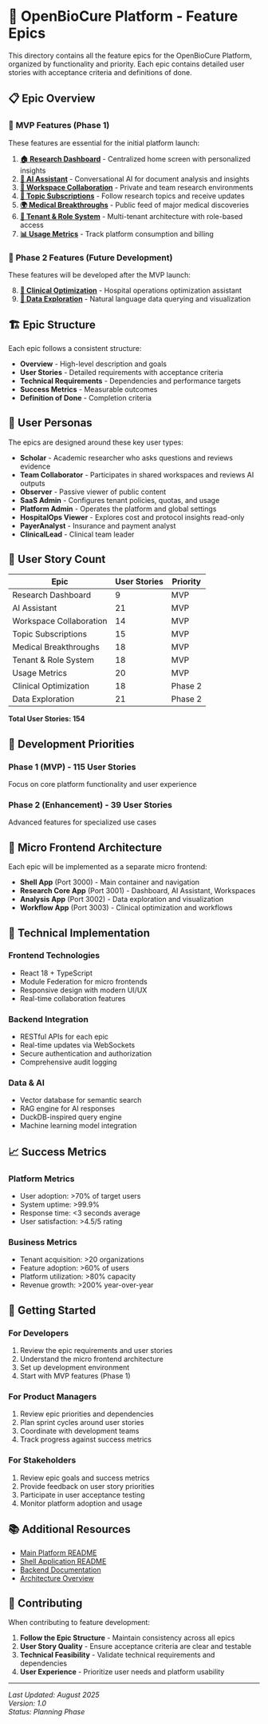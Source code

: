 # 🚀 OpenBioCure Platform - Feature Epics

This directory contains all the feature epics for the OpenBioCure Platform, organized by functionality and priority. Each epic contains detailed user stories with acceptance criteria and definitions of done.

## 📋 Epic Overview

### 🎯 **MVP Features** (Phase 1)
These features are essential for the initial platform launch:

1. **[🏠 Research Dashboard](./research-dashboard.md)** - Centralized home screen with personalized insights
2. **[🤖 AI Assistant](./ai-assistant.md)** - Conversational AI for document analysis and insights
3. **[👥 Workspace Collaboration](./workspace-collaboration.md)** - Private and team research environments
4. **[🔔 Topic Subscriptions](./topic-subscriptions.md)** - Follow research topics and receive updates
5. **[🌍 Medical Breakthroughs](./medical-breakthroughs.md)** - Public feed of major medical discoveries
6. **[🏢 Tenant & Role System](./tenant-role-system.md)** - Multi-tenant architecture with role-based access
7. **[📊 Usage Metrics](./usage-metrics.md)** - Track platform consumption and billing

### 🚀 **Phase 2 Features** (Future Development)
These features will be developed after the MVP launch:

8. **[🏥 Clinical Optimization](./clinical-optimization.md)** - Hospital operations optimization assistant
9. **[💬 Data Exploration](./conversational-data-exploration.md)** - Natural language data querying and visualization

## 🏗️ Epic Structure

Each epic follows a consistent structure:

- **Overview** - High-level description and goals
- **User Stories** - Detailed requirements with acceptance criteria
- **Technical Requirements** - Dependencies and performance targets
- **Success Metrics** - Measurable outcomes
- **Definition of Done** - Completion criteria

## 👥 User Personas

The epics are designed around these key user types:

- **Scholar** - Academic researcher who asks questions and reviews evidence
- **Team Collaborator** - Participates in shared workspaces and reviews AI outputs
- **Observer** - Passive viewer of public content
- **SaaS Admin** - Configures tenant policies, quotas, and usage
- **Platform Admin** - Operates the platform and global settings
- **HospitalOps Viewer** - Explores cost and protocol insights read-only
- **PayerAnalyst** - Insurance and payment analyst
- **ClinicalLead** - Clinical team leader

## 🔢 User Story Count

| Epic | User Stories | Priority |
|------|-------------|----------|
| Research Dashboard | 9 | MVP |
| AI Assistant | 21 | MVP |
| Workspace Collaboration | 14 | MVP |
| Topic Subscriptions | 15 | MVP |
| Medical Breakthroughs | 18 | MVP |
| Tenant & Role System | 18 | MVP |
| Usage Metrics | 20 | MVP |
| Clinical Optimization | 18 | Phase 2 |
| Data Exploration | 21 | Phase 2 |

**Total User Stories: 154**

## 🎯 Development Priorities

### **Phase 1 (MVP) - 115 User Stories**
Focus on core platform functionality and user experience

### **Phase 2 (Enhancement) - 39 User Stories**
Advanced features for specialized use cases

## 📱 Micro Frontend Architecture

Each epic will be implemented as a separate micro frontend:

- **Shell App** (Port 3000) - Main container and navigation
- **Research Core App** (Port 3001) - Dashboard, AI Assistant, Workspaces
- **Analysis App** (Port 3002) - Data exploration and visualization
- **Workflow App** (Port 3003) - Clinical optimization and workflows

## 🔧 Technical Implementation

### **Frontend Technologies**
- React 18 + TypeScript
- Module Federation for micro frontends
- Responsive design with modern UI/UX
- Real-time collaboration features

### **Backend Integration**
- RESTful APIs for each epic
- Real-time updates via WebSockets
- Secure authentication and authorization
- Comprehensive audit logging

### **Data & AI**
- Vector database for semantic search
- RAG engine for AI responses
- DuckDB-inspired query engine
- Machine learning model integration

## 📈 Success Metrics

### **Platform Metrics**
- User adoption: >70% of target users
- System uptime: >99.9%
- Response time: <3 seconds average
- User satisfaction: >4.5/5 rating

### **Business Metrics**
- Tenant acquisition: >20 organizations
- Feature adoption: >60% of users
- Platform utilization: >80% capacity
- Revenue growth: >200% year-over-year

## 🚀 Getting Started

### **For Developers**
1. Review the epic requirements and user stories
2. Understand the micro frontend architecture
3. Set up development environment
4. Start with MVP features (Phase 1)

### **For Product Managers**
1. Review epic priorities and dependencies
2. Plan sprint cycles around user stories
3. Coordinate with development teams
4. Track progress against success metrics

### **For Stakeholders**
1. Review epic goals and success metrics
2. Provide feedback on user story priorities
3. Participate in user acceptance testing
4. Monitor platform adoption and usage

## 📚 Additional Resources

- [Main Platform README](../README.md)
- [Shell Application README](../app/README.md)
- [Backend Documentation](../../backend/README.md)
- [Architecture Overview](../README.md#architecture-overview)

## 🤝 Contributing

When contributing to feature development:

1. **Follow the Epic Structure** - Maintain consistency across all epics
2. **User Story Quality** - Ensure acceptance criteria are clear and testable
3. **Technical Feasibility** - Validate technical requirements and dependencies
4. **User Experience** - Prioritize user needs and platform usability

---

*Last Updated: August 2025*  
*Version: 1.0*  
*Status: Planning Phase*
